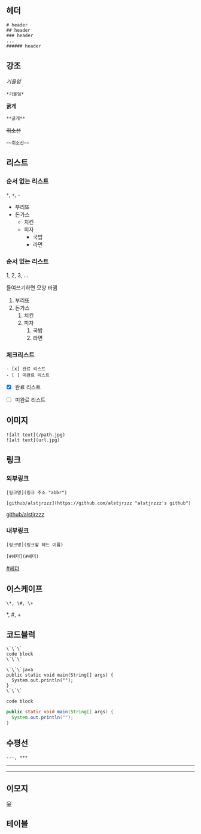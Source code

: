 ## 헤더

```
# header
## header
### header
...
###### header
```

## 강조

*기울임*
```
*기울임*
```

**굵게**
```
**굵게**
```

~~취소선~~
```
~~취소선~~
```

## 리스트

### 순서 없는 리스트

```*```, ```+```, ```-```

* 부리또
* 돈가스
  + 치킨
  + 피자
    - 국밥
    - 라면

### 순서 있는 리스트

1, 2, 3, ...

들여쓰기하면 모양 바뀜

1. 부리또
2. 돈가스
   1. 치킨
   2. 피자
      1. 국밥
      2. 라면

### 체크리스트

```
- [x] 완료 리스트
- [ ] 미완료 리스트
```

- [x] 완료 리스트

- [ ] 미완료 리스트

## 이미지

```
![alt text](/path.jpg)
![alt text](url.jpg)
```

## 링크

### 외부링크

```
[링크명](링크 주소 "abbr")

[github/alstjrzzz](https://github.com/alstjrzzz "alstjrzzz's github")
```

[github/alstjrzzz](https://github.com/alstjrzzz "alstjrzzz's github")

### 내부링크

```
[링크명](링크할 헤드 이름)

[#헤더](#헤더)
```

[\#헤더](#헤더)

## 이스케이프

```
\*, \#, \+
```

\*, \#, \+

## 코드블럭

```
\`\`\`
code block
\`\`\`

\`\`\`java
public static void main(String[] args) {
  System.out.println("");
}
\`\`\`
```

```
code block
```

```java
public static void main(String[] args) {
  System.out.println("");
}
```

## 수평선

```
---, ***
```

---

***

## 이모지

[😀](https://www.webfx.com/tools/emoji-cheat-sheet/)

## 테이블

